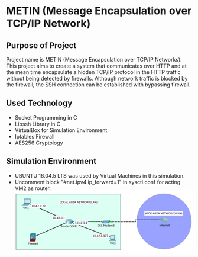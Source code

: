# METIN (Message Encapsulation over TCP/IP Network)
## Purpose of Project
Project name is METIN (Message Encapsulation over TCP/IP Networks). This project aims to create a system that communicates over HTTP and at the mean time encapsulate a hidden TCP/IP protocol in the HTTP traffic without being detected by firewalls. Although network traffic is blocked by the firewall, the SSH connection can be established with bypassing firewall.
## Used Technology
- Socket Programming in C
- Libssh Library in C
- VirtualBox for Simulation Environment
- Iptables Firewall
- AES256 Cryptology
## Simulation Environment
- UBUNTU 16.04.5 LTS was used by Virtual Machines in this simulation.
- Uncomment block "#net.ipv4.ip_forward=1" in sysctl.conf for acting VM2 as router. 
![](images/SimulationEnvironment.png)


